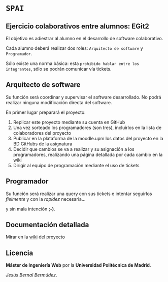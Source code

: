 # `SPAI`
## Ejercicio colaborativos entre alumnos: EGit2
El objetivo es adiestrar al alumno en el desarrollo de software colaborativo.

Cada alumno deberá realizar dos roles: `Arquitecto de software` y `Programador`.

Sólo existe una norma básica: esta `prohibido hablar entre los integrantes`, sólo se podrán comunicar vía tickets.

## Arquitecto de software
Su función será coordinar y supervisar el software desarrollado.
No podrá realizar ninguna modificación directa del software.

En primer lugar preparará el proyecto:

1. Replicar este proyecto mediante su cuenta en GitHub
2. Una vez sorteado los programadores (son tres), incluirlos en la lista de colaboradores del proyecto
3. Publicar en la plataforma de la moodle.upm los datos del proyecto en la BD GitHubs de la asignatura
4. Decidir que cambios se va a realizar y su asignación a los programadores,
realizando una página detallada por cada cambio en la wiki
5. Dirigir al equipo de programación mediante el uso de tickets

## Programador
Su función será realizar una query con sus tickets e intentar seguirlos *fielmente* y con la *rapidez* necesaria...

y sin mala intención **;-)**.

## Documentación detallada
Mirar en la [wiki][] del proyecto

## Licencia
**Máster de Ingeniería Web** por la **Universidad Politécnica de Madrid**.

*Jesús Bernal Bermúdez*.

[wiki]:https://github.com/miw-upm/EGit/wiki
